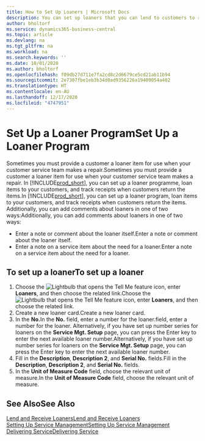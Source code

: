 ```yaml
---
title: How to Set Up Loaners | Microsoft Docs
description: You can set up loaners that you can lend to customers to replace service items while they are in service.
author: bholtorf
ms.service: dynamics365-business-central
ms.topic: article
ms.devlang: na
ms.tgt_pltfrm: na
ms.workload: na
ms.search.keywords: ''
ms.date: 10/01/2020
ms.author: bholtorf
ms.openlocfilehash: f09db27d711e7fa2cd8c2d6679ce5cd21ab11b94
ms.sourcegitcommit: 2e7307fbe1eb3b34d0ad9356226a19409054a402
ms.translationtype: HT
ms.contentlocale: en-AU
ms.lasthandoff: 12/17/2020
ms.locfileid: "4747951"
---
```

# <a name="set-up-a-loaner-program"></a><span data-ttu-id="2a3fc-103">Set Up a Loaner Program</span><span class="sxs-lookup"><span data-stu-id="2a3fc-103">Set Up a Loaner Program</span></span>
<span data-ttu-id="2a3fc-104">Sometimes you must provide a customer a loaner item for use when your customer service team makes a repair.</span><span class="sxs-lookup"><span data-stu-id="2a3fc-104">Sometimes you must provide a customer a loaner item for use when your customer service team makes a repair.</span></span> <span data-ttu-id="2a3fc-105">In [!INCLUDE[prod_short](includes/prod_short.md)], you can set up a loaner programme, loan items to your customers, and track receipts when customers return the items.</span><span class="sxs-lookup"><span data-stu-id="2a3fc-105">In [!INCLUDE[prod_short](includes/prod_short.md)], you can set up a loaner program, loan items to your customers, and track receipts when customers return the items.</span></span> <span data-ttu-id="2a3fc-106">Additionally, you can add comments about loaners in one of two ways:</span><span class="sxs-lookup"><span data-stu-id="2a3fc-106">Additionally, you can add comments about loaners in one of two ways:</span></span>  
  
* <span data-ttu-id="2a3fc-107">Enter a note or comment about the loaner itself.</span><span class="sxs-lookup"><span data-stu-id="2a3fc-107">Enter a note or comment about the loaner itself.</span></span>  
* <span data-ttu-id="2a3fc-108">Enter a note on a service item about the need for a loaner.</span><span class="sxs-lookup"><span data-stu-id="2a3fc-108">Enter a note on a service item about the need for a loaner.</span></span>  

## <a name="to-set-up-a-loaner"></a><span data-ttu-id="2a3fc-109">To set up a loaner</span><span class="sxs-lookup"><span data-stu-id="2a3fc-109">To set up a loaner</span></span>  
1. <span data-ttu-id="2a3fc-110">Choose the ![Lightbulb that opens the Tell Me feature](media/ui-search/search_small.png "Tell me what you want to do") icon, enter **Loaners**, and then choose the related link.</span><span class="sxs-lookup"><span data-stu-id="2a3fc-110">Choose the ![Lightbulb that opens the Tell Me feature](media/ui-search/search_small.png "Tell me what you want to do") icon, enter **Loaners**, and then choose the related link.</span></span>  
2. <span data-ttu-id="2a3fc-111">Create a new loaner card.</span><span class="sxs-lookup"><span data-stu-id="2a3fc-111">Create a new loaner card.</span></span> 
3. <span data-ttu-id="2a3fc-112">In the **No.**</span><span class="sxs-lookup"><span data-stu-id="2a3fc-112">In the **No.**</span></span> <span data-ttu-id="2a3fc-113">field, enter a number for the loaner.</span><span class="sxs-lookup"><span data-stu-id="2a3fc-113">field, enter a number for the loaner.</span></span> <span data-ttu-id="2a3fc-114">Alternatively, if you have set up number series for loaners on the **Service Mgt. Setup** page, you can press the Enter key to enter the next available loaner number.</span><span class="sxs-lookup"><span data-stu-id="2a3fc-114">Alternatively, if you have set up number series for loaners on the **Service Mgt. Setup** page, you can press the Enter key to enter the next available loaner number.</span></span>  
4. <span data-ttu-id="2a3fc-115">Fill in the **Description**, **Description 2**, and **Serial No.** fields.</span><span class="sxs-lookup"><span data-stu-id="2a3fc-115">Fill in the **Description**, **Description 2**, and **Serial No.** fields.</span></span>  
5. <span data-ttu-id="2a3fc-116">In the **Unit of Measure Code** field, choose the relevant unit of measure.</span><span class="sxs-lookup"><span data-stu-id="2a3fc-116">In the **Unit of Measure Code** field, choose the relevant unit of measure.</span></span>  
  
## <a name="see-also"></a><span data-ttu-id="2a3fc-117">See Also</span><span class="sxs-lookup"><span data-stu-id="2a3fc-117">See Also</span></span>
[<span data-ttu-id="2a3fc-118">Lend and Receive Loaners</span><span class="sxs-lookup"><span data-stu-id="2a3fc-118">Lend and Receive Loaners</span></span>](service-how-to-lend-receive-loaners.md)  
[<span data-ttu-id="2a3fc-119">Setting Up Service Management</span><span class="sxs-lookup"><span data-stu-id="2a3fc-119">Setting Up Service Management</span></span>](service-setup-service.md)  
[<span data-ttu-id="2a3fc-120">Delivering Service</span><span class="sxs-lookup"><span data-stu-id="2a3fc-120">Delivering Service</span></span>](service-deliver-service.md)  

